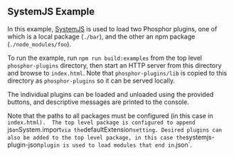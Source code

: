 SystemJS Example
---------------

In this example, [SystemJS](https://github.com/systemjs/systemjs) is used to
load two Phosphor plugins, one of which is a local package (`./bar`), and the
other an npm package (`./node_modules/foo`).

To run the example, run `npm run build:examples` from the top level
`phosphor-plugins` directory, then start an HTTP server from this
directory and browse to `index.html`.  Note that `phosphor-plugins/lib` is
copied to this directory as `phosphor-plugins` so it can be served locally.

The individual plugins can be loaded and unloaded using the provided buttons,
and descriptive messages are printed to the console.

Note that the paths to all packages must be configured
(in this case in `index.html).  The top level package is configured to
append `js` on `System.import` via the `defaultExtension` setting.
Desired plugins can also be added to the top level package, in this case the
`systemjs-plugin-json` plugin is used to load modules that end in `.json`.
